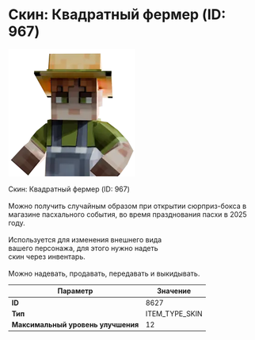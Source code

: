 # Скин: Квадратный фермер (ID: 967)

![Item Image](../img/8627.webp?raw=true)

Скин: Квадратный фермер (ID: 967)<br><br>Можно получить случайным образом при открытии сюрприз-бокса в<br>магазине пасхального события, во время празднования пасхи в 2025 году.<br><br>Используется для изменения внешнего вида<br>вашего персонажа, для этого нужно надеть<br>скин через инвентарь.<br><br>Можно надевать, продавать, передавать и выкидывать.


| Параметр | Значение |
|----------|----------|
| **ID** | 8627 |
| **Тип** | ITEM_TYPE_SKIN |
| **Максимальный уровень улучшения** | 12 |

